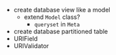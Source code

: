 * create database view like a model
  * extend `Model` class?
    * `queryset` in `Meta`
* create database partitioned table
* URIField
* URIValidator
